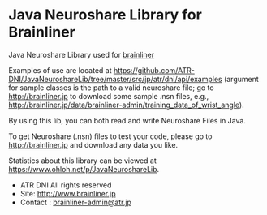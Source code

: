 # Java Neuroshare Library for Brainliner

Java Neuroshare Library used for [brainliner](http://brainliner.jp)

Examples of use are located at <https://github.com/ATR-DNI/JavaNeuroshareLib/tree/master/src/jp/atr/dni/api/examples> (argument for sample classes is the path to a valid neuroshare file; go to http://brainliner.jp to download some sample .nsn files, e.g., http://brainliner.jp/data/brainliner-admin/training_data_of_wrist_angle).

By using this lib, you can both read and write Neuroshare Files in Java.

To get Neuroshare (.nsn) files to test your code, please go to http://brainliner.jp and download any data you like.

Statistics about this library can be viewed at <https://www.ohloh.net/p/JavaNeuroshareLib>.

- ATR DNI All rights reserved
- Site: <http://www.brainliner.jp>
- Contact : brainliner-admin@atr.jp
